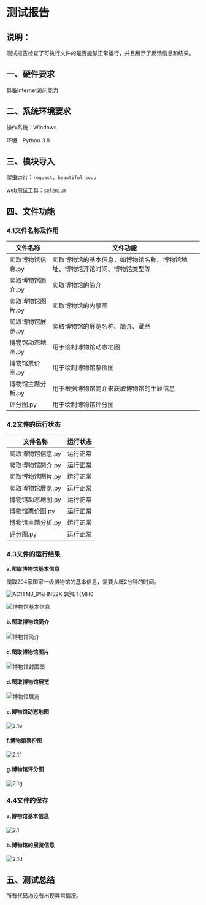 # 测试报告

## 说明：

测试报告检查了可执行文件的是否能够正常运行，并且展示了反馈信息和结果。

## 一、硬件要求

具备Internet访问能力

## 二、系统环境要求

操作系统：Windows

环境：Python 3.8

## 三、模块导入

爬虫运行：`request`、`beautiful soup`

web测试工具：`selenium`

## 四、文件功能

### 4.1文件名称及作用

| 文件名称          | 文件功能                                                     |
| ----------------- | ------------------------------------------------------------ |
| 爬取博物馆信息.py | 爬取博物馆的基本信息，如博物馆名称、博物馆地址、博物馆开馆时间、博物馆类型等 |
| 爬取博物馆简介.py | 爬取博物馆的简介                                             |
| 爬取博物馆图片.py | 爬取博物馆的内景图                                           |
| 爬取博物馆展览.py | 爬取博物馆的展览名称、简介、藏品                             |
| 博物馆动态地图.py | 用于绘制博物馆动态地图                                       |
| 博物馆票价图.py   | 用于绘制博物馆票价图                                         |
| 博物馆主题分析.py | 用于根据博物馆简介来获取博物馆的主题信息                     |
| 评分图.py         | 用于绘制博物馆评分图                                         |

### 4.2文件的运行状态

| 文件名称          | 运行状态 |
| ----------------- | -------- |
| 爬取博物馆信息.py | 运行正常 |
| 爬取博物馆简介.py | 运行正常 |
| 爬取博物馆图片.py | 运行正常 |
| 爬取博物馆展览.py | 运行正常 |
| 博物馆动态地图.py | 运行正常 |
| 博物馆票价图.py   | 运行正常 |
| 博物馆主题分析.py | 运行正常 |
| 评分图.py         | 运行正常 |

### 4.3文件的运行结果

**a.爬取博物馆基本信息**

爬取204家国家一级博物馆的基本信息，需要大概2分钟的时间。

![AC1TMJ_9%HN52XI$@ET{MH0](https://wx4.sinaimg.cn/large/008jglXUly1gqttu0ooqaj30p306274a.jpg)

![博物馆基本信息](https://wx4.sinaimg.cn/large/008jglXUly1gqttu37pe0j31520ngtfw.jpg)

#### b.爬取博物馆简介

![博物馆简介](https://wx4.sinaimg.cn/large/008jglXUly1gqttu30j34j315c0n1476.jpg)

#### c.爬取博物馆图片

![博物馆封面图](https://wx4.sinaimg.cn/large/008jglXUly1gqttu3nyitj31050n7wy6.jpg)

#### d.爬取博物馆展览

![博物馆展览](https://wx1.sinaimg.cn/large/008jglXUly1gqttu28vrgj615e0i1wix02.jpg)

#### e.博物馆动态地图

![2.1e](https://wx1.sinaimg.cn/large/008jglXUly1gqttu0n7vuj30xe0m3gmw.jpg)

#### f.博物馆票价图

![2.1f](https://wx2.sinaimg.cn/large/008jglXUly1gqttu0d9jjj30vg0iewet.jpg)

#### g.博物馆评分图

![2.1g](https://wx2.sinaimg.cn/large/008jglXUly1gqttu28ojaj311r0mnta5.jpg)

### 4.4文件的保存

#### a.博物馆基本信息

![2.1](https://wx3.sinaimg.cn/large/008jglXUly1gqttu0x3zij31bu0oywia.jpg)

#### b.博物馆的展览信息

![2.1d](https://wx2.sinaimg.cn/large/008jglXUly1gqttu0w9d9j31bq0mlacn.jpg)

## 五、测试总结

所有代码均没有出现异常情况。

